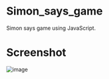 # Simon_says_game

Simon says game using JavaScript.

# Screenshot

![image](https://github.com/user-attachments/assets/6dd2ad25-65bd-40fd-9f07-87d0feef4051)
